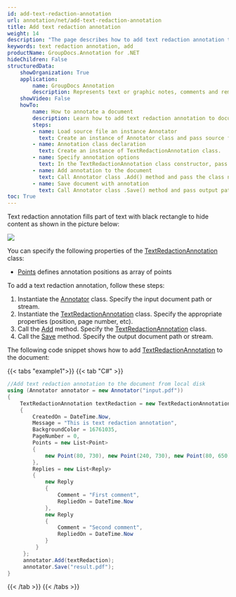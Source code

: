 ```yaml
---
id: add-text-redaction-annotation
url: annotation/net/add-text-redaction-annotation
title: Add text redaction annotation
weight: 14
description: "The page describes how to add text redaction annotation to a document using GroupDocs.Annotation for .NET."
keywords: text redaction annotation, add
productName: GroupDocs.Annotation for .NET
hideChildren: False
structuredData:
    showOrganization: True
    application:    
        name: GroupDocs Annotation
        description: Represents text or graphic notes, comments and remarks attached to a specific part of the content of the document using C#
    showVideo: False
    howTo:
        name: How to annotate a document
        description: Learn how to add text redaction annotation to document step by step
        steps:
        - name: Load source file an instance Annotator
          text: Create an instance of Annotator class and pass source file path as a constructor parameter. You may specify absolute or relative file path as per your requirements. 
        - name: Annotation class declaration
          text: Create an instance of TextRedactionAnnotation class.
        - name: Specify annotation options
          text: In the TextRedactionAnnotation class constructor, pass parameters.
        - name: Add annotation to the document
          text: Call Annotator class .Add() method and pass the class name TextRedactionAnnotation.
        - name: Save document with annotation
          text: Call Annotator class .Save() method and pass output path file.
toc: True
---
```

Text redaction annotation fills part of text with black rectangle to hide content as shown in the picture below:

![](/annotation/net/images/add-text-redaction-annotation.png)

You can specify the following properties of the [TextRedactionAnnotation](https://reference.groupdocs.com/net/annotation/groupdocs.annotation.models.annotationmodels/textredactionannotation) class:

*   [Points](https://reference.groupdocs.com/annotation/net/groupdocs.annotation.models.annotationmodels/textredactionannotation/properties/points) defines annotation positions as array of points 
    

To add a text redaction annotation, follow these steps:

1.  Instantiate the [Annotator](https://reference.groupdocs.com/net/annotation/groupdocs.annotation/annotator) class. Specify the input document path or stream.
2.  Instantiate the [TextRedactionAnnotation](https://reference.groupdocs.com/net/annotation/groupdocs.annotation.models.annotationmodels/textredactionannotation) class. Specify the appropriate properties (position, page number, etc).
3.  Call the [Add](https://reference.groupdocs.com/net/annotation/groupdocs.annotation/annotator/methods/add) method. Specify the [TextRedactionAnnotation](https://reference.groupdocs.com/net/annotation/groupdocs.annotation.models.annotationmodels/textredactionannotation) class.
4.  Call the [Save](https://reference.groupdocs.com/net/annotation/groupdocs.annotation/annotator/methods/save/index) method. Specify the output document path or stream.  

The following code snippet shows how to add [TextRedactionAnnotation](https://reference.groupdocs.com/net/annotation/groupdocs.annotation.models.annotationmodels/textredactionannotation) to the document:

{{< tabs "example1">}}
{{< tab "C#" >}}
```csharp
//Add text redaction annotation to the document from local disk
using (Annotator annotator = new Annotator("input.pdf"))
{
	TextRedactionAnnotation textRedaction = new TextRedactionAnnotation
    {
    	CreatedOn = DateTime.Now,
        Message = "This is text redaction annotation",
        BackgroundColor = 16761035,
        PageNumber = 0,
        Points = new List<Point>
        {
        	new Point(80, 730), new Point(240, 730), new Point(80, 650), new Point(240, 650)
        },
        Replies = new List<Reply>
        {
        	new Reply
            {
            	Comment = "First comment",
                RepliedOn = DateTime.Now
            },
            new Reply
            {
            	Comment = "Second comment",
                RepliedOn = DateTime.Now
            }
         }
     };
     annotator.Add(textRedaction);
     annotator.Save("result.pdf");
}
```
{{< /tab >}}
{{< /tabs >}}